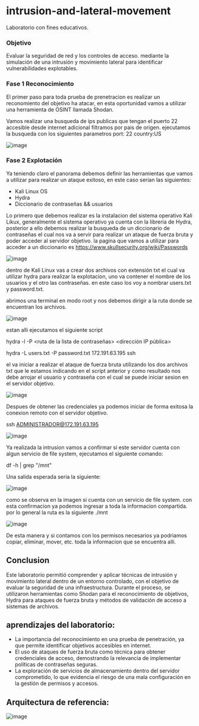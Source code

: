 # intrusion-and-lateral-movement
Laboratorio con fines educativos.

### Objetivo
Evaluar la seguridad de red y los controles de acceso. mediante la simulación de una intrusión y movimiento lateral para identificar vulnerabilidades explotables.

### Fase 1 Reconocimiento

El primer paso para toda prueba de prenetracion es realizar un reconomiento del objetivo ha atacar, en esta oportunidad vamos a utilizar una herramienta de OSINT
llamada Shodan.

Vamos realizar una busqueda de ips publicas que tengan el puerto 22 accesible desde internet adicional filtramos por pais de origen. ejecutamos la busqueda con los siguientes parametros
port: 22 country:US

![image](https://github.com/user-attachments/assets/704c1d08-8019-4a42-b523-8f4a207948d5)


### Fase 2 Explotación 

Ya teniendo claro el panorama debemos definir las herramientas que vamos a utilizar para realizar un ataque exitoso, en este caso serian las siguientes: 

- Kali Linux OS 
- Hydra
- Diccionario de contraseñas && usuarios

Lo primero que debemos realizar es la instalacion del sistema operativo Kali Likux, generalmente el sistema operativo ya cuenta con la libreria de Hydra, posterior a ello debemos realizar la busqueda de un diccionario de contraseñas el cual nos va a servir para realizar un ataque de fuerza bruta y poder acceder  al servidor objetivo. la pagina que vamos a utilizar para acceder a un diccionario es https://www.skullsecurity.org/wiki/Passwords

![image](https://github.com/user-attachments/assets/54c3c958-4e2e-4dda-94cf-92ea67ca95db)


dentro de Kali Linux vas a crear dos archivos con extensión txt el cual va utilizar hydra para realizar la explotacion, uno va contener el nombre de los usuarios y el otro las contraseñas. en este caso los voy a nombrar users.txt y password.txt.

abrimos una terminal en modo root y nos debemos dirigir a la ruta donde se encuentran los archivos.

![image](https://github.com/user-attachments/assets/f40aa93e-ce16-4515-946d-af6db9b34a94)


estan alli ejecutamos el siguiente script 

hydra -l <nombre de usuario> -P <ruta de la lista de contraseñas> <dirección IP pública> <protocolo>

hydra -L users.txt -P password.txt 172.191.63.195 ssh


el va iniciar a realizar el ataque de fuerza bruta utilizando los dos archivos txt que le estamos indicando en el script anterior y como resultado nos debe arrojar el usuario y contraseña con el cual se puede iniciar sesion en el servidor objetivo.

![image](https://github.com/user-attachments/assets/4e1a0876-435b-494a-aa4d-1ddb2322e9e0)


Despues de obtener las credenciales ya podemos iniciar de forma exitosa la conexion remoto con el servidor objetivo.

ssh ADMINISTRADOR@172.191.63.195

![image](https://github.com/user-attachments/assets/95bbefd6-8b00-491f-8a0c-c2df65f4689f)


Ya realizada la intrusion vamos a confirmar si este servidor cuenta con algun servicio de file system, ejecutamos el siguiente comando:

df -h | grep "/mnt"

Una salida esperada seria la siguiente:

![image](https://github.com/user-attachments/assets/a6988b47-a69d-46d9-8693-f6f68bd4660a)

como se observa en la imagen si cuenta con un servicio de file system. con esta confirmacion ya podemos ingresar a toda la informacion compartida. por lo general la ruta es la siguiente ./mnt


![image](https://github.com/user-attachments/assets/aaa55bd3-f176-4d20-8d47-f5b61d91febe)

De esta manera y si contamos con los permisos necesarios ya podriamos copiar, eliminar, mover, etc. toda la informacion que se encuentra alli.


## Conclusion 

Este laboratorio permitió comprender y aplicar técnicas de intrusión y movimiento lateral dentro de un entorno controlado, con el objetivo de evaluar la seguridad de una infraestructura. Durante el proceso, se utilizaron herramientas como Shodan para el reconocimiento de objetivos, Hydra para ataques de fuerza bruta y métodos de validación de acceso a sistemas de archivos.

 ## aprendizajes del laboratorio:

- La importancia del reconocimiento en una prueba de penetración, ya que permite identificar objetivos accesibles en internet.
- El uso de ataques de fuerza bruta como técnica para obtener credenciales de acceso, demostrando la relevancia de implementar políticas de contraseñas seguras.
- La exploración de servicios de almacenamiento dentro del servidor comprometido, lo que evidencia el riesgo de una mala configuración en la gestión de permisos y accesos.


## Arquitectura de referencia:

![image](https://github.com/user-attachments/assets/9edaba6e-b838-4e68-a9c2-98f15a5a83c5)

